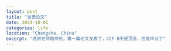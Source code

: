 ```yaml
---
layout: post
title: "发表论文"
date: 2024-10-01
categories: life
location: "Changsha, China"
excerpt: "感谢老师和师兄，第一篇论文发表了，CCF B不是顶会，但能毕业了"
---
```

